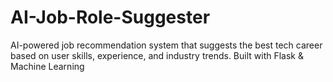 # AI-Job-Role-Suggester
AI-powered job recommendation system that suggests the best tech career based on user skills, experience, and industry trends. Built with Flask &amp; Machine Learning
